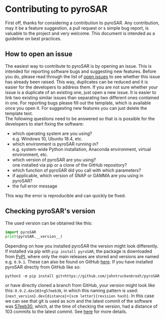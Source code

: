 # Contributing to pyroSAR

First off, thanks for considering a contribution to pyroSAR. Any contribution, may it be a feature suggestion, a pull 
request or s simple bug report, is valuable to the project and very welcome.
This document is intended as a guideline on best practices.

## How to open an issue
The easiest way to contribute to pyroSAR is by opening an issue. This is intended for reporting software bugs and 
suggesting new features. Before you do, please read through the list of 
[open issues](https://github.com/johntruckenbrodt/pyroSAR/issues) to see whether this issue has already been raised.
This way, duplicates can be reduced and it is easier for the developers to address them.
If you are not sure whether your issue is a duplicate of an existing one, just open a new issue. It is easier to link 
two existing similar issues than separating two different ones contained in one.
For reporting bugs please fill out the template, which is available once you open it. For suggesting new features you
can just delete the template text.  
The following questions need to be answered so that is is possible for the developers to start fixing the software:
- which operating system are you using?  
e.g. Windows 10, Ubuntu 18.4, etc.
- which environment is pyroSAR running in?  
e.g. system-wide Python installation, Anaconda environment, virtual environment, etc.
- which version of pyroSAR are you using?  
one installed via pip or a clone of the GitHub repository?
-  which function of pyroSAR did you call with which parameters?  
- if applicable, which version of SNAP or GAMMA are you using in pyroSAR?
- the full error message

This way the error is reproducible and can quickly be fixed.

## Checking pyroSAR's version
The used version can be obtained like this:
```python
import pyroSAR
print(pyroSAR.__version__)
```
Depending on how you installed pyroSAR the version might look differently. 
If installed via pip with `pip install pyroSAR`, the package is downloaded from 
[PyPI](https://pypi.org/project/pyroSAR/), 
where only the main releases are stored and versions are named e.g. `0.9.1`. 
These can also be found on GitHub [here](https://github.com/johntruckenbrodt/pyroSAR/releases).
If you have installed pyroSAR directly from GitHub like so:
```shell script
python3 -m pip install git+https://github.com/johntruckenbrodt/pyroSAR
```
or have directly cloned a branch from GitHub, your version might look like this:
`0.9.2.dev103+g57eeb30`, in which this naming pattern is used:  
`{next_version}.dev{distance}+{scm letter}{revision hash}`.
In this case we can see that git is used as scm and the latest commit of the software was 
[57eeb30](https://github.com/johntruckenbrodt/pyroSAR/commit/57eeb30970dc6adfee62ca12fd8c8818ecaf3a14), 
which, at the time of checking the version, had a distance of 103 commits to the latest commit.
See [here](https://www.diycode.cc/projects/pypa/setuptools_scm) for more details.
